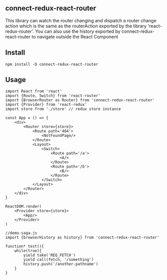 ## connect-redux-react-router

This library can watch the router changing and dispatch a router change action which is the same as the routerAction exported by the library 'react-redux-router'.
You can also use the history exported by connect-redux-react-router to navigate outside the React Component

## Install

`npm install -D connect-redux-react-router`

## Usage

```
import React from 'react'
import {Route, Switch} from 'react-router'
import {BrowserRouter as Router} from 'connect-redux-react-router'
import {Provider} from 'react-redux'
import store from './store' // redux store instance

const App = () => {
    <div>
        <Router store={store}>
            <Route path='404'>
                <NotFoundPage/>
            </Route>
            <Layout>
                <Switch>
                    <Route path='/a'>
                        <A/>
                    </Route>
                    <Route path='/b'>
                        <B/>
                    </Route>
                </Switch>
            </Layout>
        </Router>
    </div>
}

ReactDOM.render(
    <Provider store={store}>
        <App/>
    </Provider>
)
```

```
//demo-saga.js
import {browserHistory as history} from 'connect-redux-react-router'

function* test(){
    while(true){
        yield take('REQ_FETCH')
        yield call(fetch, '/something')
        history.push('/another-pathname')
    }
}
```
